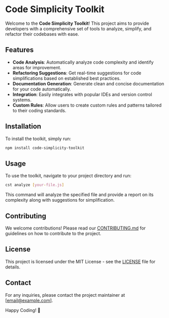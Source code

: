 # Code Simplicity Toolkit

Welcome to the **Code Simplicity Toolkit**! This project aims to provide developers with a comprehensive set of tools to analyze, simplify, and refactor their codebases with ease.

## Features
- **Code Analysis**: Automatically analyze code complexity and identify areas for improvement.
- **Refactoring Suggestions**: Get real-time suggestions for code simplifications based on established best practices.
- **Documentation Generation**: Generate clean and concise documentation for your code automatically.
- **Integration**: Easily integrates with popular IDEs and version control systems.
- **Custom Rules**: Allow users to create custom rules and patterns tailored to their coding standards.

## Installation
To install the toolkit, simply run:
```bash
npm install code-simplicity-toolkit
```

## Usage
To use the toolkit, navigate to your project directory and run:
```bash
cst analyze [your-file.js]
```
This command will analyze the specified file and provide a report on its complexity along with suggestions for simplification.

## Contributing
We welcome contributions! Please read our [CONTRIBUTING.md](CONTRIBUTING.md) for guidelines on how to contribute to the project.

## License
This project is licensed under the MIT License - see the [LICENSE](LICENSE) file for details.

## Contact
For any inquiries, please contact the project maintainer at [email@example.com].

Happy Coding! 🚀
